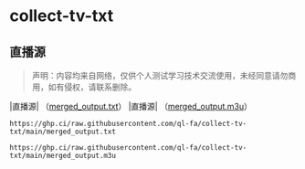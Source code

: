 # collect-tv-txt

## 直播源
> 声明：内容均来自网络，仅供个人测试学习技术交流使用，未经同意请勿商用，如有侵权，请联系删除。


|直播源| （[merged_output.txt](https://ghp.ci/raw.githubusercontent.com/ql-fa/collect-tv-txt/main/merged_output.txt)）
|直播源| （[merged_output.m3u](https://ghp.ci/raw.githubusercontent.com/ql-fa/collect-tv-txt/main/merged_output.m3u)）


```
https://ghp.ci/raw.githubusercontent.com/ql-fa/collect-tv-txt/main/merged_output.txt
```
```
https://ghp.ci/raw.githubusercontent.com/ql-fa/collect-tv-txt/main/merged_output.m3u
```


